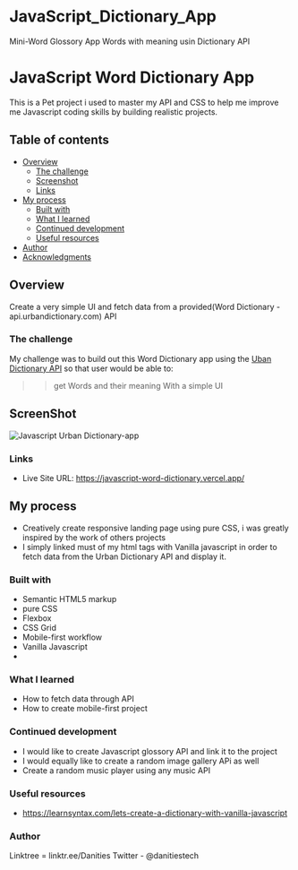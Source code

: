 # JavaScript_Dictionary_App
Mini-Word Glossory App Words with meaning usin Dictionary API


# JavaScript Word Dictionary App

This is a Pet project i used to master my API and CSS to help me improve me Javascript coding skills by building realistic projects.

## Table of contents

- [Overview](#overview)
  - [The challenge](#the-challenge)
  - [Screenshot](#screenshot)
  - [Links](#links)
- [My process](#my-process)
  - [Built with](#built-with)
  - [What I learned](#what-i-learned)
  - [Continued development](#continued-development)
  - [Useful resources](#useful-resources)
- [Author](#author)
- [Acknowledgments](#acknowledgments)

## Overview
Create a very simple UI and fetch data from a provided(Word Dictionary - api.urbandictionary.com)  API


### The challenge

My challenge was to build out this Word Dictionary app using the [Uban Dictionary API](https://api.urbandictionary.com) so that user would be able to:
>> get Words and their meaning
>> With a simple UI

## ScreenShot

![Javascript Urban Dictionary-app](https://user-images.githubusercontent.com/12422620/175571340-e198f843-1946-4742-8544-c87ed597143c.png)

### Links
- Live Site URL: https://javascript-word-dictionary.vercel.app/

## My process
- Creatively create responsive landing page using pure CSS, i was greatly inspired by the work of others projects
- I simply linked must of my html tags with Vanilla javascript in order to fetch data from the Urban Dictionary API and display it.

### Built with
- Semantic HTML5 markup
- pure CSS
- Flexbox
- CSS Grid
- Mobile-first workflow
- Vanilla Javascript
- 
### What I learned
- How to fetch data through API
- How to create mobile-first project


### Continued development
- I would like to create Javascript glossory API and link it to the project
- I would equally like to create a random image gallery APi as well
- Create a random music player using any music API

### Useful resources
- https://learnsyntax.com/lets-create-a-dictionary-with-vanilla-javascript

### Author
Linktree = linktr.ee/Danities
Twitter - @danitiestech


